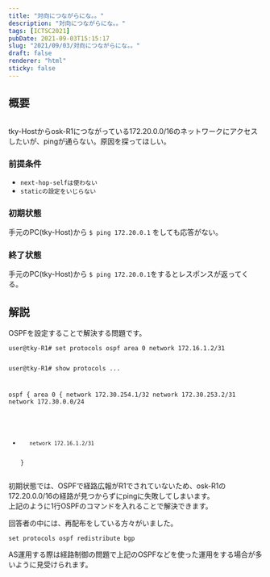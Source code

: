 ```yaml
---
title: "対向につながらにな。。"
description: "対向につながらにな。。"
tags: [ICTSC2021]
pubDate: 2021-09-03T15:15:17
slug: "2021/09/03/対向につながらにな。。"
draft: false
renderer: "html"
sticky: false
---
```



<h2>概要</h2>



<figure class="wp-block-image"><img decoding="async" src="https://i.imgur.com/sVvAtzA.png.webp" alt=""/></figure>



<p>tky-Hostからosk-R1につながっている172.20.0.0/16のネットワークにアクセス<br>
したいが、pingが通らない。原因を探ってほしい。<br>
</p>



<h3>前提条件</h3>



<ul><li><code>next-hop-selfは使わない</code></li><li><code>staticの設定をいじらない</code></li></ul>



<h3>初期状態</h3>



<p>手元のPC(tky-Host)から <code>$ ping 172.20.0.1</code> をしても応答がない。</p>



<h3>終了状態</h3>



<p>手元のPC(tky-Host)から <code>$ ping 172.20.0.1</code>をするとレスポンスが返ってくる。</p>



<h2>解説</h2>



<p>OSPFを設定することで解決する問題です。  </p>


<div class="wp-block-syntaxhighlighter-code "><pre><code>user@tky-R1# set protocols ospf area 0 network 172.16.1.2/31

user@tky-R1# show protocols
...

ospf {
     area 0 {
         network 172.30.254.1/32
         network 172.30.253.2/31
         network 172.30.0.0/24
+        network 172.16.1.2/31
     }</code></pre></div>


<p>初期状態では、OSPFで経路広報がR1でされていないため、osk-R1の172.20.0.0/16の経路が見つからずにpingに失敗してしまいます。  <br>
上記のように1行OSPFのコマンドを入れることで解決できます。</p>



<p>回答者の中には、再配布をしている方々がいました。</p>


<div class="wp-block-syntaxhighlighter-code "><pre><code>set protocols ospf redistribute bgp</code></pre></div>


<p>AS運用する際は経路制御の問題で上記のOSPFなどを使った運用をする場合が多いように見受けられます。</p>
